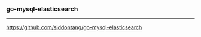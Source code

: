 ### go-mysql-elasticsearch
---
https://github.com/siddontang/go-mysql-elasticsearch

```
```

```
```

```
```



